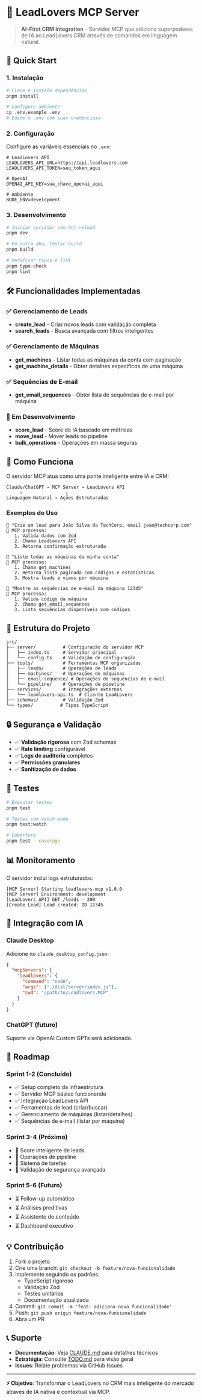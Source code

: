 # 🤖 LeadLovers MCP Server

> **AI-First CRM Integration** - Servidor MCP que adiciona superpoderes de IA ao LeadLovers CRM através de comandos em linguagem natural.

## 🚀 Quick Start

### 1. Instalação

```bash
# Clone e instale dependências
pnpm install

# Configure ambiente
cp .env.example .env
# Edite o .env com suas credenciais
```

### 2. Configuração

Configure as variáveis essenciais no `.env`:

```env
# LeadLovers API
LEADLOVERS_API_URL=https://api.leadlovers.com
LEADLOVERS_API_TOKEN=seu_token_aqui

# OpenAI
OPENAI_API_KEY=sua_chave_openai_aqui

# Ambiente
NODE_ENV=development
```

### 3. Desenvolvimento

```bash
# Iniciar servidor com hot reload
pnpm dev

# Em outra aba, testar build
pnpm build

# Verificar tipos e lint
pnpm type-check
pnpm lint
```

## 🛠️ Funcionalidades Implementadas

### ✅ Gerenciamento de Leads
- **create_lead** - Criar novos leads com validação completa
- **search_leads** - Busca avançada com filtros inteligentes

### ✅ Gerenciamento de Máquinas
- **get_machines** - Listar todas as máquinas da conta com paginação
- **get_machine_details** - Obter detalhes específicos de uma máquina

### ✅ Sequências de E-mail
- **get_email_sequences** - Obter lista de sequências de e-mail por máquina

### 🔄 Em Desenvolvimento
- **score_lead** - Score de IA baseado em métricas
- **move_lead** - Mover leads no pipeline
- **bulk_operations** - Operações em massa seguras

## 🧠 Como Funciona

O servidor MCP atua como uma ponte inteligente entre IA e CRM:

```
Claude/ChatGPT → MCP Server → LeadLovers API
     ↑                ↓
Linguagem Natural → Ações Estruturadas
```

### Exemplos de Uso

```
👤 "Crie um lead para João Silva da TechCorp, email joao@techcorp.com"
🤖 MCP processa:
   1. Valida dados com Zod
   2. Chama LeadLovers API
   3. Retorna confirmação estruturada

👤 "Liste todas as máquinas da minha conta"
🤖 MCP processa:
   1. Chama get_machines
   2. Retorna lista paginada com códigos e estatísticas
   3. Mostra leads e views por máquina

👤 "Mostre as sequências de e-mail da máquina 12345"
🤖 MCP processa:
   1. Valida código da máquina
   2. Chama get_email_sequences
   3. Lista sequências disponíveis com códigos
```

## 📁 Estrutura do Projeto

```
src/
├── server/          # Configuração do servidor MCP
│   ├── index.ts     # Servidor principal
│   └── config.ts    # Validação de configuração
├── tools/           # Ferramentas MCP organizadas
│   ├── leads/       # Operações de leads
│   ├── machines/    # Operações de máquinas
│   ├── email-sequence/ # Operações de sequências de e-mail
│   └── pipeline/    # Operações de pipeline
├── services/        # Integrações externas
│   └── leadlovers-api.ts  # Cliente LeadLovers
├── schemas/         # Validação Zod
└── types/          # Tipos TypeScript
```

## 🔒 Segurança e Validação

- ✅ **Validação rigorosa** com Zod schemas
- ✅ **Rate limiting** configurável
- ✅ **Logs de auditoria** completos
- ✅ **Permissões granulares**
- ✅ **Sanitização de dados**

## 🧪 Testes

```bash
# Executar testes
pnpm test

# Testes com watch mode
pnpm test:watch

# Cobertura
pnpm test --coverage
```

## 📊 Monitoramento

O servidor inclui logs estruturados:

```
[MCP Server] Starting leadlovers-mcp v1.0.0
[MCP Server] Environment: development
[LeadLovers API] GET /leads - 200
[Create Lead] Lead created: ID 12345
```

## 🔗 Integração com IA

### Claude Desktop
Adicione no `claude_desktop_config.json`:

```json
{
  "mcpServers": {
    "leadlovers": {
      "command": "node",
      "args": ["./dist/server/index.js"],
      "cwd": "/path/to/Leadlovers.MCP"
    }
  }
}
```

### ChatGPT (futuro)
Suporte via OpenAI Custom GPTs será adicionado.

## 🚀 Roadmap

### Sprint 1-2 (Concluído)
- ✅ Setup completo da infraestrutura
- ✅ Servidor MCP básico funcionando
- ✅ Integração LeadLovers API
- ✅ Ferramentas de lead (criar/buscar)
- ✅ Gerenciamento de máquinas (listar/detalhes)
- ✅ Sequências de e-mail (listar por máquina)

### Sprint 3-4 (Próximo)
- 🔄 Score inteligente de leads
- 🔄 Operações de pipeline
- 🔄 Sistema de tarefas
- 🔄 Validação de segurança avançada

### Sprint 5-6 (Futuro)
- ⏳ Follow-up automático
- ⏳ Análises preditivas
- ⏳ Assistente de conteúdo
- ⏳ Dashboard executivo

## 💡 Contribuição

1. Fork o projeto
2. Crie uma branch: `git checkout -b feature/nova-funcionalidade`
3. Implemente seguindo os padrões:
   - TypeScript rigoroso
   - Validação Zod
   - Testes unitários
   - Documentação atualizada
4. Commit: `git commit -m 'feat: adiciona nova funcionalidade'`
5. Push: `git push origin feature/nova-funcionalidade`
6. Abra um PR

## 📞 Suporte

- **Documentação**: Veja [CLAUDE.md](./CLAUDE.md) para detalhes técnicos
- **Estratégia**: Consulte [TODO.md](./TODO.md) para visão geral
- **Issues**: Relate problemas via GitHub Issues

---

**⚡ Objetivo**: Transformar o LeadLovers no CRM mais inteligente do mercado através de IA nativa e contextual via MCP.